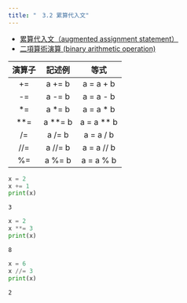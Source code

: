 ```yaml
---
title: "　3.2 累算代入文"
---
```


* [累算代入文（augmented assignment statement）](https://docs.python.org/ja/3/reference/simple_stmts.html#augmented-assignment-statements)
* [二項算術演算 (binary arithmetic operation)](https://docs.python.org/ja/3/reference/expressions.html#binary-arithmetic-operations)

|演算子|記述例|等式|
|:-:|:-:|:-:|
|+=|a += b|a = a + b|
|-=|a -= b|a = a - b|
|*=|a *= b|a = a * b|
|**=|a **= b|a = a ** b|
|/=|a /= b|a = a / b|
|//=|a //= b|a = a // b|
|%=|a %= b|a = a % b|

```python:サンプルコード：sample_210.py
x = 2
x += 1
print(x)
```

```text:実行結果
3
```

```python:サンプルコード：sample_211.py
x = 2
x **= 3
print(x)
```

```text:実行結果
8
```

```python:サンプルコード：sample_212.py
x = 6
x //= 3
print(x)
```

```text:実行結果
2
```